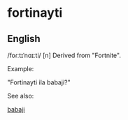 
# fortinayti

## English

/foɾːtɪˈnɑɪːti/
[n] Derived from "Fortnite".


Example:

"Fortinayti ila babaji?"


See also:

<a href="babaji.html">babaji</a>






